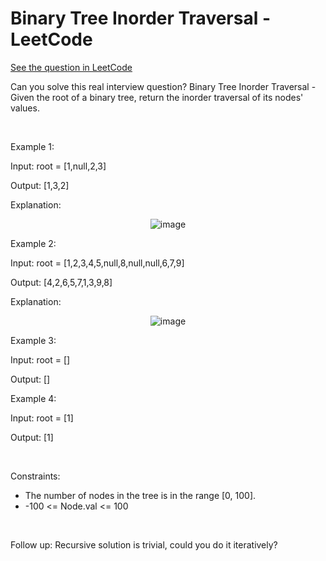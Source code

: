 # Binary Tree Inorder Traversal - LeetCode
[See the question in LeetCode](https://leetcode.com/problems/binary-tree-inorder-traversal/submissions/1785384464/?envType=problem-list-v2&envId=binary-tree)

Can you solve this real interview question? Binary Tree Inorder Traversal - Given the root of a binary tree, return the inorder traversal of its nodes' values.

 

Example 1:

Input: root = [1,null,2,3]

Output: [1,3,2]

Explanation:


<p align="center">
  <img src="https://assets.leetcode.com/uploads/2024/08/29/screenshot-2024-08-29-202743.png" alt="image" >
</p>


Example 2:

Input: root = [1,2,3,4,5,null,8,null,null,6,7,9]

Output: [4,2,6,5,7,1,3,9,8]

Explanation:


<p align="center">
  <img src="https://assets.leetcode.com/uploads/2024/08/29/tree_2.png" alt="image" >
</p>


Example 3:

Input: root = []

Output: []

Example 4:

Input: root = [1]

Output: [1]

 

Constraints:

 * The number of nodes in the tree is in the range [0, 100].
 * -100 <= Node.val <= 100

 

Follow up: Recursive solution is trivial, could you do it iteratively?
